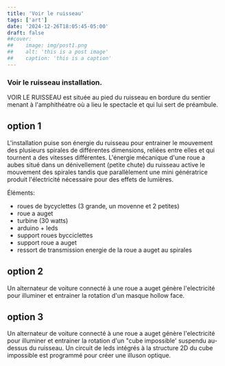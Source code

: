```yaml
---
title: 'Voir le ruisseau'
tags: ['art']
date: '2024-12-26T18:05:45-05:00'
draft: false
##cover:
##    image: img/post1.png
##    alt: 'this is a post image'
##    caption: 'this is a caption'
---
```

### Voir le ruisseau installation.

VOIR LE RUISSEAU est située au pied du ruisseau en bordure du sentier menant à l'amphithéatre où  a lieu le spectacle et qui lui sert de préambule.  

## option 1
L'installation puise son énergie du ruisseau pour entrainer le mouvement des plusieurs spirales de différentes dimensions, reliées entre elles et qui tournent a des vitesses différentes. 
L'énergie mécanique d'une roue a aubes situé dans un dénivellement (petite chute) du ruisseau active le mouvement des spirales tandis que parallèlement une mini génératrice produit l'électricité nécessaire pour des effets de lumières.  

Éléments:
- roues de bycyclettes (3 grande, un movenne et 2 petites)
- roue a auget
- turbine (30 watts)
- arduino + leds
- support roues bycciclettes
- support roue a auget
- ressort de transmission energie de la roue a auget au spirales

## option 2
Un alternateur de voiture connecté à une roue a auget génère l'electricité pour illuminer et entrainer la rotation d'un masque hollow face.

## option 3
Un alternateur de voiture connecté à une roue a auget génère l'electricité pour illuminer et entrainer la rotation d'un "cube impossible' suspendu au-dessus du ruisseau. Un circuit de leds intégrés à la structure 2D du cube impossible est programmé pour créer une illuson optique. 